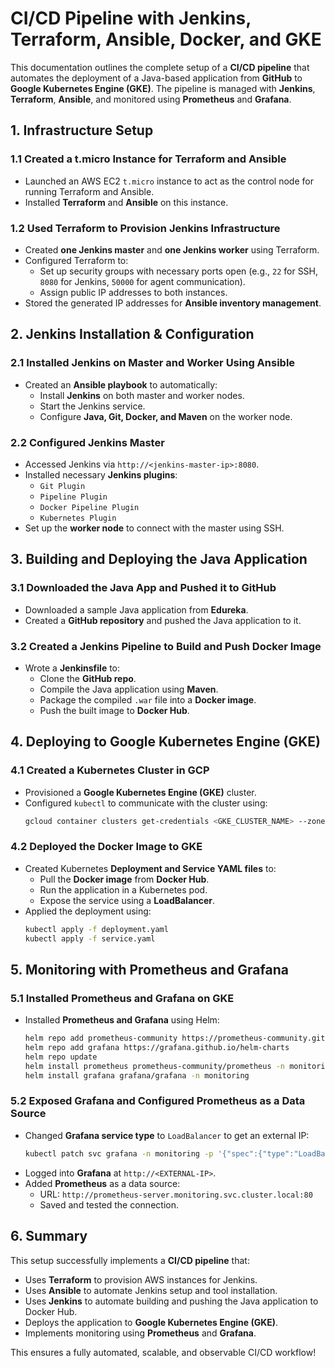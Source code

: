 # CI/CD Pipeline with Jenkins, Terraform, Ansible, Docker, and GKE

This documentation outlines the complete setup of a **CI/CD pipeline** that automates the deployment of a Java-based application from **GitHub** to **Google Kubernetes Engine (GKE)**. The pipeline is managed with **Jenkins**, **Terraform**, **Ansible**, and monitored using **Prometheus** and **Grafana**.

## **1. Infrastructure Setup**

### **1.1 Created a t.micro Instance for Terraform and Ansible**
- Launched an AWS EC2 `t.micro` instance to act as the control node for running Terraform and Ansible.
- Installed **Terraform** and **Ansible** on this instance.

### **1.2 Used Terraform to Provision Jenkins Infrastructure**
- Created **one Jenkins master** and **one Jenkins worker** using Terraform.
- Configured Terraform to:
  - Set up security groups with necessary ports open (e.g., `22` for SSH, `8080` for Jenkins, `50000` for agent communication).
  - Assign public IP addresses to both instances.
- Stored the generated IP addresses for **Ansible inventory management**.

## **2. Jenkins Installation & Configuration**

### **2.1 Installed Jenkins on Master and Worker Using Ansible**
- Created an **Ansible playbook** to automatically:
  - Install **Jenkins** on both master and worker nodes.
  - Start the Jenkins service.
  - Configure **Java, Git, Docker, and Maven** on the worker node.

### **2.2 Configured Jenkins Master**
- Accessed Jenkins via `http://<jenkins-master-ip>:8080`.
- Installed necessary **Jenkins plugins**:
  - `Git Plugin`
  - `Pipeline Plugin`
  - `Docker Pipeline Plugin`
  - `Kubernetes Plugin`
- Set up the **worker node** to connect with the master using SSH.

## **3. Building and Deploying the Java Application**

### **3.1 Downloaded the Java App and Pushed it to GitHub**
- Downloaded a sample Java application from **Edureka**.
- Created a **GitHub repository** and pushed the Java application to it.

### **3.2 Created a Jenkins Pipeline to Build and Push Docker Image**
- Wrote a **Jenkinsfile** to:
  - Clone the **GitHub repo**.
  - Compile the Java application using **Maven**.
  - Package the compiled `.war` file into a **Docker image**.
  - Push the built image to **Docker Hub**.

## **4. Deploying to Google Kubernetes Engine (GKE)**

### **4.1 Created a Kubernetes Cluster in GCP**
- Provisioned a **Google Kubernetes Engine (GKE)** cluster.
- Configured `kubectl` to communicate with the cluster using:
  ```sh
  gcloud container clusters get-credentials <GKE_CLUSTER_NAME> --zone <GCP_ZONE> --project <PROJECT_ID>
  ```

### **4.2 Deployed the Docker Image to GKE**
- Created Kubernetes **Deployment and Service YAML files** to:
  - Pull the **Docker image** from **Docker Hub**.
  - Run the application in a Kubernetes pod.
  - Expose the service using a **LoadBalancer**.
- Applied the deployment using:
  ```sh
  kubectl apply -f deployment.yaml
  kubectl apply -f service.yaml
  ```

## **5. Monitoring with Prometheus and Grafana**

### **5.1 Installed Prometheus and Grafana on GKE**
- Installed **Prometheus and Grafana** using Helm:
  ```sh
  helm repo add prometheus-community https://prometheus-community.github.io/helm-charts
  helm repo add grafana https://grafana.github.io/helm-charts
  helm repo update
  helm install prometheus prometheus-community/prometheus -n monitoring
  helm install grafana grafana/grafana -n monitoring
  ```

### **5.2 Exposed Grafana and Configured Prometheus as a Data Source**
- Changed **Grafana service type** to `LoadBalancer` to get an external IP:
  ```sh
  kubectl patch svc grafana -n monitoring -p '{"spec":{"type":"LoadBalancer"}}' --type=merge
  ```
- Logged into **Grafana** at `http://<EXTERNAL-IP>`.
- Added **Prometheus** as a data source:
  - URL: `http://prometheus-server.monitoring.svc.cluster.local:80`
  - Saved and tested the connection.

## **6. Summary**

This setup successfully implements a **CI/CD pipeline** that:
- Uses **Terraform** to provision AWS instances for Jenkins.
- Uses **Ansible** to automate Jenkins setup and tool installation.
- Uses **Jenkins** to automate building and pushing the Java application to Docker Hub.
- Deploys the application to **Google Kubernetes Engine (GKE)**.
- Implements monitoring using **Prometheus** and **Grafana**.

This ensures a fully automated, scalable, and observable CI/CD workflow!

